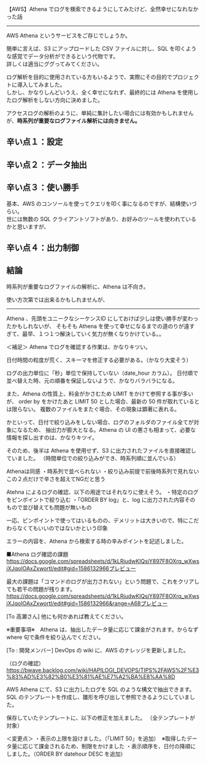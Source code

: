【AWS】Athena でログを検索できるようにしてみたけど、全然幸せになれなかった話

________________________________________

AWS Athena というサービスをご存じでしょうか。  

簡単に言えば、S3 にアップロードした CSV ファイルに対し、SQL を叩くような感覚でデータ分析ができるという代物です。  
詳しくは適当にググってみてください。  

ログ解析を目的に使用されている方もいるようで、実際にその目的でプロジェクトに導入してみました。  
しかし、かなりしんどいうえ、全く幸せになれず、最終的には Athena を使用したログ解析をしない方向に決めました。  

アクセスログの解析のように、単純に集計したい場合には有効かもしれませんが、**時系列が重要なログファイル解析には向きません。**  

## 辛い点１：設定



## 辛い点２：データ抽出




## 辛い点３：使い勝手
基本、AWS のコンソールを使ってクエリを叩く事になるのですが、結構使いづらい。  
世には無数の SQL クライアントソフトがあり、お好みのツールを使われているかと思いますが、


## 辛い点４：出力制御



## 結論
時系列が重要なログファイルの解析に、Athena は不向き。  

使い方次第では出来るかもしれませんが、

________________________________________________________________________________________________

Athena 、先頭をユニークなシーケンスID にしておけば少しは使い勝手が変わったかもしれないが、
そもそも Athena を使って幸せになるまでの道のりが遠すぎて、最早、１つ１つ解決していく気力が無くなりかけている。。




＜補足＞
Athena でログを確認する作業は、かなりキツい。

日付時間の粒度が荒く、スキーマを修正する必要がある。（かなり大変そう）

ログの出力単位に「秒」単位で保持していない（date_hour カラム）。
日付順で並べ替えた時、元の順番を保証しないようで、かなりバラバラになる。

また、Athena の性質上、料金がかさむため LIMIT をかけて参照する事が多いが、
order by をかけたあと LIMIT 50 とした場合、最新の 50 件が取れているとは限らない。
複数のファイルをまたぐ場合、その現象は顕著に表れる。

かといって、日付で絞り込みをしない場合、ログのフォルダのファイル全てが対象になるため、
抽出力が膨大となる。Athena の UI の悪さも相まって、必要な情報を探し出すのは、かなりキツイ。

そのため、後半は Athena を使用せず、S3 に出力されたファイルを直接確認していました。
（時間単位での絞り込みができ、時系列順に並んでいる）



Athenaは同感
・時系列で並べられない
・絞り込み前提で前後時系列で見れない
この２点だけで辛さを超えてNGだと思う




Atehna によるログの確認、以下の用途ではそれなりに使えそう。
・特定のログをピンポイントで絞り込む
・「ORDER BY log」と、log に出力された内容そのもので並び替えても問題が無いもの

一応、ピンポイントで使ってはいるものの、デメリットは大きいので、特にこだわらなくてもいいのではないかという印象





エラーの内容を、Athena から検索する時の辛みポイントを記述しました。

■Athena ログ確認の課題
https://docs.google.com/spreadsheets/d/1kLRjudwKIQsjY897F8OXrq_wXwsjXJqoIOAxZxwortI/edit#gid=1586132966プレビュー

最大の課題は「コマンドのログが出力されない」という問題で、これをクリアしても若干の問題が残ります。
https://docs.google.com/spreadsheets/d/1kLRjudwKIQsjY897F8OXrq_wXwsjXJqoIOAxZxwortI/edit#gid=1586132966&range=A68プレビュー

[To 高瀬さん]
他にも何かあれば教えてください。

※重要事項※　Athena は、抽出したデータ量に応じて課金がされます。からなず where 句で条件を絞り込んでください。








[To : 開発メンバー]
DevOps の wiki に、AWS のナレッジを更新しました。

（ログの確認）
https://bwave.backlog.com/wiki/HAPILOGI_DEVOPS/TIPS%2FAWS%2F%E3%83%AD%E3%82%B0%E3%81%AE%E7%A2%BA%E8%AA%8D

AWS Athena にて、S3 に出力したログを SQL のような構文で抽出できます。
SQL のテンプレートを作成し、雛形を呼び出して参照できるようにしていました。

保存していたテンプレートに、以下の修正を加えました。
（全テンプレートが対象）

＜変更点＞
・表示の上限を設けました。（「LIMIT 50」を追加）　※取得したデータ量に応じて課金されるため、制限をかけました
・表示順序を、日付の降順にしました。（ORDER BY datehour DESC を追加）




